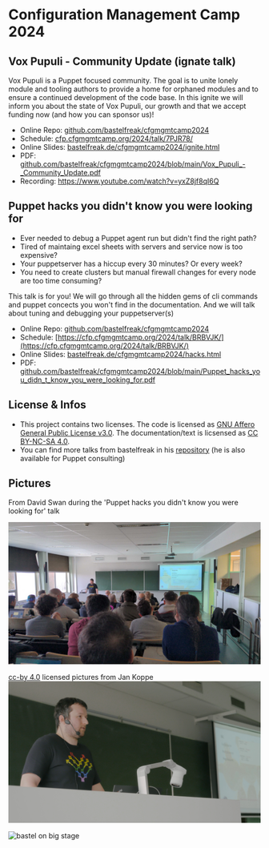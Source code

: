# Configuration Management Camp 2024

## Vox Pupuli - Community Update (ignate talk)

Vox Pupuli is a Puppet focused community. The goal is to unite lonely module and
tooling authors to provide a home for orphaned modules and to ensure a continued
development of the code base. In this ignite we will inform you about the state
of Vox Pupuli, our growth and that we accept funding now (and how you can sponsor
us)!

* Online Repo: [github.com/bastelfreak/cfgmgmtcamp2024](https://github.com/bastelfreak/cfgmgmtcamp2024?tab=readme-ov-file#vox-pupuli---community-update-ignate-talk)
* Schedule: [cfp.cfgmgmtcamp.org/2024/talk/7PJR78/](https://cfp.cfgmgmtcamp.org/2024/talk/7PJR78/)
* Online Slides: [bastelfreak.de/cfgmgmtcamp2024/ignite.html](https://bastelfreak.de/cfgmgmtcamp2024/ignite.html)
* PDF: [github.com/bastelfreak/cfgmgmtcamp2024/blob/main/Vox_Pupuli_-_Community_Update.pdf](https://github.com/bastelfreak/cfgmgmtcamp2024/blob/main/Vox_Pupuli_-_Community_Update.pdf)
* Recording: https://www.youtube.com/watch?v=yxZ8jf8qI6Q

## Puppet hacks you didn't know you were looking for

* Ever needed to debug a Puppet agent run but didn't find the right path?
* Tired of maintaing excel sheets with servers and service now is too expensive?
* Your puppetserver has a hiccup every 30 minutes? Or every week?
* You need to create clusters but manual firewall changes for every node are too time consuming?

This talk is for you! We will go through all the hidden gems of cli commands and
puppet concects you won't find in the documentation. And we will talk about
tuning and debugging your puppetserver(s)


* Online Repo: [github.com/bastelfreak/cfgmgmtcamp2024](https://github.com/bastelfreak/cfgmgmtcamp2024?tab=readme-ov-file#puppet-hacks-you-didnt-know-you-were-looking-for)
* Schedule: [https://cfp.cfgmgmtcamp.org/2024/talk/BRBVJK/](https://cfp.cfgmgmtcamp.org/2024/talk/BRBVJK/)
* Online Slides: [bastelfreak.de/cfgmgmtcamp2024/hacks.html](https://bastelfreak.de/cfgmgmtcamp2024/hacks.html)
* PDF: [github.com/bastelfreak/cfgmgmtcamp2024/blob/main/Puppet_hacks_you_didn_t_know_you_were_looking_for.pdf](https://github.com/bastelfreak/cfgmgmtcamp2024/blob/main/Puppet_hacks_you_didn_t_know_you_were_looking_for.pdf)

## License & Infos

* This project contains two licenses. The code is licensed as [GNU Affero General Public License v3.0](LICENSE). The documentation/text is licsensed as [CC BY-NC-SA 4.0](LICENSE2).
* You can find more talks from bastelfreak in his [repository](https://github.com/bastelfreak/talks) (he is also available for Puppet consulting)

## Pictures

From David Swan during the 'Puppet hacks you didn't know you were looking for' talk

![bastel on stage](20240207_180350.jpg)

[cc-by 4.0](https://creativecommons.org/licenses/by/4.0/) licensed pictures from Jan Koppe
![bastel on stage](mpv-shot0003_art.jpg)

![bastel on big stage](A7C05485.jpg)
